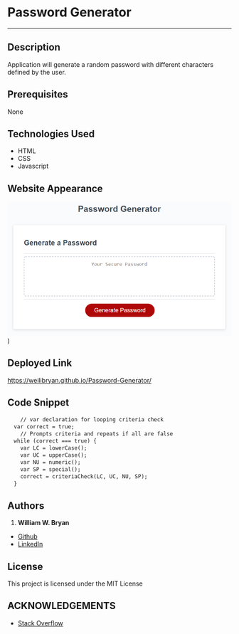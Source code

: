 # Password Generator
----------------------
## Description

Application will generate a random password with different characters defined by the user.

## Prerequisites

None

## Technologies Used

- HTML
- CSS
- Javascript


## Website Appearance

![Index](./Assets/images/demo.png))


## Deployed Link
https://weilibryan.github.io/Password-Generator/

## Code Snippet
```
    // var declaration for looping criteria check
  var correct = true;
    // Prompts criteria and repeats if all are false
  while (correct === true) {
    var LC = lowerCase();
    var UC = upperCase();
    var NU = numeric();
    var SP = special();
    correct = criteriaCheck(LC, UC, NU, SP);
  }
```

## Authors

1. **William W. Bryan** 
- [Github](https://github.com/WeiLiBryan)
- [LinkedIn](https://www.linkedin.com/in/william-bryan-72730019a/)




## License

This project is licensed under the MIT License


## ACKNOWLEDGEMENTS

- [Stack Overflow](https://stackoverflow.com)